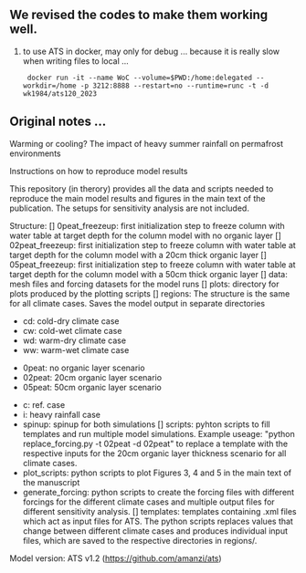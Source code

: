 ## We revised the codes to make them working well. 

1. to use ATS in docker,  may only for debug ... because it is really slow when writing files to local ... 

		docker run -it --name WoC --volume=$PWD:/home:delegated --workdir=/home -p 3212:8888 --restart=no --runtime=runc -t -d wk1984/ats120_2023

## Original notes ...

Warming or cooling? The impact of heavy summer rainfall on permafrost environments

Instructions on how to reproduce model results

This repository (in therory) provides all the data and scripts needed to reproduce the main model results and figures in the main text of the publication. The setups for sensitivity analysis are not included.

Structure:
[] 0peat_freezeup: first initialization step to freeze column with water table at target depth for the column model with no organic layer
[] 02peat_freezeup: first initialization step to freeze column with water table at target depth for the column model with a 20cm thick organic layer
[] 05peat_freezeup: first initialization step to freeze column with water table at target depth for the column model with a 50cm thick organic layer
[] data: mesh files and forcing datasets for the model runs
[] plots: directory for plots produced by the plotting scripts
[] regions: The structure is the same for all climate cases. Saves the model output in separate directories
 * cd: cold-dry climate case
 * cw: cold-wet climate case
 * wd: warm-dry climate case
 * ww: warm-wet climate case
  - 0peat: no organic layer scenario
  - 02peat: 20cm organic layer scenario
  - 05peat: 50cm organic layer scenario
   * c: ref. case
   * i: heavy rainfall case
   * spinup: spinup for both simulations
[] scripts: pyhton scripts to fill templates and run multiple model simulations. Example useage: "python replace_forcing.py -t 02peat -d 02peat" to replace a template with the respective inputs for the 20cm organic layer thickness scenario for all climate cases. 
 * plot_scripts: python scripts to plot Figures 3, 4 and 5 in the main text of the manuscript
 * generate_forcing: python scripts to create the forcing files with different forcings for the different climate cases and multiple output files for different sensitivity analysis.
[] templates: templates containing .xml files which act as input files for ATS. The python scripts replaces values that change between different climate cases and produces individual input files, which are saved to the respective directories in regions/. 

Model version: ATS v1.2 (https://github.com/amanzi/ats)

